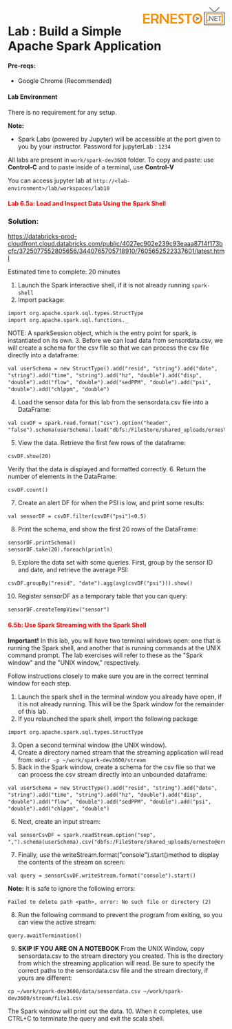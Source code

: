 <img align="right" src="../logo.png">

# Lab : Build a Simple Apache Spark Application

#### Pre-reqs:
- Google Chrome (Recommended)

#### Lab Environment
There is no requirement for any setup.

**Note:** 
- Spark Labs (powered by Jupyter) will be accessible at the port given to you by your instructor. Password for jupyterLab : `1234`

All labs are present in `work/spark-dev3600` folder. To copy and paste: use **Control-C** and to paste inside of a terminal, use **Control-V**

You can access jupyter lab at `http://<lab-environment>/lab/workspaces/lab10`

<h4><span style="color:red;">Lab 6.5a: Load and Inspect Data Using the Spark Shell</span></h4>

### Solution:
https://databricks-prod-cloudfront.cloud.databricks.com/public/4027ec902e239c93eaaa8714f173bcfc/3725077552805656/3440765705718910/7605652522337601/latest.html

Estimated time to complete: 20 minutes

1. Launch the Spark interactive shell, if it is not already running `spark-shell`
2. Import package:

```
import org.apache.spark.sql.types.StructType
import org.apache.spark.sql.functions._
```

NOTE: A sparkSession object, which is the entry point for spark, is instantiated on its own.
3. Before we can load data from sensordata.csv, we will create a schema for the csv file so that
we can process the csv file directly into a dataframe:

```
val userSchema = new StructType().add("resid", "string").add("date",
"string").add("time", "string").add("hz", "double").add("disp",
"double").add("flow", "double").add("sedPPM", "double").add("psi",
"double").add("chlppm", "double")
```
4. Load the sensor data for this lab from the sensordata.csv file into a DataFrame:

```
val csvDF = spark.read.format("csv").option("header",
"false").schema(userSchema).load("dbfs:/FileStore/shared_uploads/ernesto@ernesto.net/sensordata.csv")
```

5. View the data. Retrieve the first few rows of the dataframe:

```
csvDF.show(20)
```

Verify that the data is displayed and formatted correctly.
6. Return the number of elements in the DataFrame:

```
csvDF.count()
```

7. Create an alert DF for when the PSI is low, and print some results:

```
val sensorDF = csvDF.filter(csvDF("psi")<0.5)
```

8. Print the schema, and show the first 20 rows of the DataFrame:

```
sensorDF.printSchema()
sensorDF.take(20).foreach(println)
```
9. Explore the data set with some queries. First, group by the sensor ID and date, and retrieve the
average PSI:

```
csvDF.groupBy("resid", "date").agg(avg(csvDF("psi"))).show()
```

10. Register sensorDF as a temporary table that you can query:
```
sensorDF.createTempView("sensor")
```

<h4><span style="color:red;">6.5b: Use Spark Streaming with the Spark Shell</span></h4>

**Important!** In this lab, you will have two terminal windows open: one that is running
the Spark shell, and another that is running commands at the UNIX command prompt. The lab
exercises will refer to these as the "Spark window" and the "UNIX window," respectively.

Follow instructions closely to make sure you are in the correct terminal window for each step.

1. Launch the spark shell in the terminal window you already have open, if it is not already running.
This will be the Spark window for the remainder of this lab.
2. If you relaunched the spark shell, import the following package:

```
import org.apache.spark.sql.types.StructType
```

3. Open a second terminal window (the UNIX window).
4. Create a directory named stream that the streaming application will read from:
`mkdir -p ~/work/spark-dev3600/stream`
5. Back in the Spark window, create a schema for the csv file so that we can process the csv stream
directly into an unbounded dataframe:

```
val userSchema = new StructType().add("resid", "string").add("date",
"string").add("time", "string").add("hz", "double").add("disp",
"double").add("flow", "double").add("sedPPM", "double").add("psi",
"double").add("chlppm", "double")
```

6. Next, create an input stream:
```
val sensorCsvDF = spark.readStream.option("sep", ",").schema(userSchema).csv("dbfs:/FileStore/shared_uploads/ernesto@ernesto.net/")
```

7. Finally, use the writeStream.format("console").start()method to display the
contents of the stream on screen:

```
val query = sensorCsvDF.writeStream.format("console").start()
```

**Note:** It is safe to ignore the following errors:

```
Failed to delete path <path>, error: No such file or directory (2)
```

8. Run the following command to prevent the program from exiting, so you can view the active
stream:

```
query.awaitTermination()
```
9. **SKIP IF YOU ARE ON A NOTEBOOK** From the UNIX Window, copy sensordata.csv to the stream directory you created. This is
the directory from which the streaming application will read. Be sure to specify the correct paths
to the sensordata.csv file and the stream directory, if yours are different:

```
cp ~/work/spark-dev3600/data/sensordata.csv ~/work/spark-dev3600/stream/file1.csv
```

The Spark window will print out the data.
10. When it completes, use CTRL+C to terminate the query and exit the scala shell.

